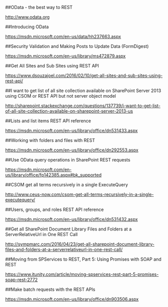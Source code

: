 ##OData - the best way to REST

http://www.odata.org

##Introducing OData

https://msdn.microsoft.com/en-us/data/hh237663.aspx

##Security Validation and Making Posts to Update Data (FormDigest)

https://msdn.microsoft.com/en-us/library/ms472879.aspx

##Get All Sites and Sub Sites using REST API

https://www.dsouzajoel.com/2016/02/10/get-all-sites-and-sub-sites-using-rest-api/

##I want to get list of all site collection available on SharePoint Server 2013 using CSOM or REST API but not server object model

http://sharepoint.stackexchange.com/questions/137739/i-want-to-get-list-of-all-site-collection-available-on-sharepoint-server-2013-us

##Lists and list items REST API reference

https://msdn.microsoft.com/en-us/library/office/dn531433.aspx

##Working with folders and files with REST

https://msdn.microsoft.com/en-us/library/office/dn292553.aspx

##Use OData query operations in SharePoint REST requests

https://msdn.microsoft.com/en-us/library/office/fp142385.aspx#bk_supported

##CSOM get all terms recursively in a single ExecuteQuery

http://www.ceus-now.com/csom-get-all-terms-recursively-in-a-single-executequery/

##Users, groups, and roles REST API reference

https://msdn.microsoft.com/en-us/library/office/dn531432.aspx

##Get all SharePoint Document Library Files and Folders at a ServerRelativeUrl in One REST Call

http://sympmarc.com/2016/04/23/get-all-sharepoint-document-library-files-and-folders-at-a-serverrelativeurl-in-one-rest-call/

##Moving from SPServices to REST, Part 5: Using Promises with SOAP and REST

https://www.itunity.com/article/moving-spservices-rest-part-5-promises-soap-rest-2772

##Make batch requests with the REST APIs

https://msdn.microsoft.com/en-us/library/office/dn903506.aspx
